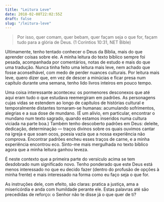 ```yaml
---
title: "Leitura Leve"
date: 2018-02-08T22:02:55Z
draft: false
slug: "/leitura-leve"
---
```


>Por isso, quer comam, quer bebam, quer façam seja o que for, façam tudo para a glória de Deus. (1 Coríntios 10:31, NET Bible)

Ultimamente, tenho tentado conhecer o Deus da Bíblia, mais do que aprender coisas sobre ele. A minha leitura do texto bíblico sempre foi pesada, acompanhada por comentários, notas de estudo e mais do que uma tradução. Nunca tinha feito uma leitura mais leve, nem achado que fosse aconselhável, com medo de perder nuances culturais. Por leitura mais leve, quero dizer que, em vez de descer a minúcias e ficar presa num capítulo durante uma semana, tenho lido livros inteiros em pouco tempo.

Uma coisa interessante aconteceu: os pormenores desconexos que até aqui eram tudo o que estudava reemergiram em padrões. As personagens cujas vidas se estendem ao longo de capítulos de histórias cultural e temporalmente distantes tornaram-se humanas: acumulando sofrimentos, alegrias e a sua dose de mundano. (É um alívio, em particular, encontrar o mundano num texto sagrado, quando estamos inseridos numa cultura viciada na parte boa.) Também tenho descoberto padrões em Deus: deleite, dedicação, determinação — traços divinos sobre os quais ouvimos cantar na igreja e que soam ocos, poesia vazia que a nossa experiência não comprova. Encontrar padrões encheu esses traços de carne, e a minha experiência encontrou eco. Sinto-me mais mergulhada no texto bíblico agora que a minha leitura ganhou leveza.

É neste contexto que a primeira parte do versículo acima se tem desdobrado num significado novo. Tenho ponderado que este Deus está menos interessado no que eu decido fazer (dentro do profusão de opções à minha frente) e mais interessado na forma como eu faço seja o que for.

As instruções dele, com efeito, são claras: pratica a justiça, ama a misericórdia e anda com humildade perante ele. Estas palavras até são precedidas de reforço: o Senhor não te disse já o que quer de ti?